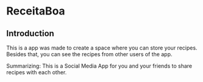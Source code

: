 # ReceitaBoa

## Introduction

This is a app was made to create a space where you can store your recipes.
Besides that, you can see the recipes from other users of the app.

Summarizing: This is a Social Media App for you and your friends to share recipes with each other.

